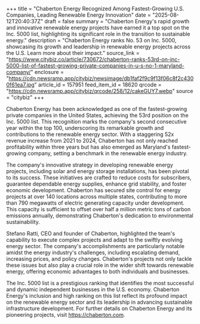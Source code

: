 +++
title = "Chaberton Energy Recognized Among Fastest-Growing U.S. Companies, Leading Renewable Energy Innovation"
date = "2025-08-12T20:40:37Z"
draft = false
summary = "Chaberton Energy's rapid growth and innovative renewable energy projects have earned it a top spot on the Inc. 5000 list, highlighting its significant role in the transition to sustainable energy."
description = "Chaberton Energy ranks No. 53 on Inc. 5000, showcasing its growth and leadership in renewable energy projects across the U.S. Learn more about their impact."
source_link = "https://www.citybiz.co/article/730672/chaberton-ranks-53rd-on-inc-5000-list-of-fastest-growing-private-companies-in-u-s-no-1-maryland-company/"
enclosure = "https://cdn.newsramp.app/citybiz/newsimage/db1faf2f9c9f13f06c8f2c4300f61ea7.jpg"
article_id = 157951
feed_item_id = 18620
qrcode = "https://cdn.newsramp.app/citybiz/qrcode/258/12/cakeGUY7.webp"
source = "citybiz"
+++

<p>Chaberton Energy has been acknowledged as one of the fastest-growing private companies in the United States, achieving the 53rd position on the Inc. 5000 list. This recognition marks the company's second consecutive year within the top 100, underscoring its remarkable growth and contributions to the renewable energy sector. With a staggering 52x revenue increase from 2021 to 2024, Chaberton has not only reached profitability within three years but has also emerged as Maryland's fastest-growing company, setting a benchmark in the renewable energy industry.</p><p>The company's innovative strategy in developing renewable energy projects, including solar and energy storage installations, has been pivotal to its success. These initiatives are crafted to reduce costs for subscribers, guarantee dependable energy supplies, enhance grid stability, and foster economic development. Chaberton has secured site control for energy projects at over 140 locations across multiple states, contributing to more than 790 megawatts of electric generating capacity under development. This capacity is sufficient to offset over half a million metric tons of carbon emissions annually, demonstrating Chaberton's dedication to environmental sustainability.</p><p>Stefano Ratti, CEO and founder of Chaberton, highlighted the team's capability to execute complex projects and adapt to the swiftly evolving energy sector. The company's accomplishments are particularly notable amidst the energy industry's challenges, including escalating demand, increasing prices, and policy changes. Chaberton's projects not only tackle these issues but also play a crucial role in the wider shift towards renewable energy, offering economic advantages to both individuals and businesses.</p><p>The Inc. 5000 list is a prestigious ranking that identifies the most successful and dynamic independent businesses in the U.S. economy. Chaberton Energy's inclusion and high ranking on this list reflect its profound impact on the renewable energy sector and its leadership in advancing sustainable infrastructure development. For further details on Chaberton Energy and its pioneering projects, visit <a href='https://chaberton.com' rel='nofollow' target='_blank'>https://chaberton.com</a>.</p>